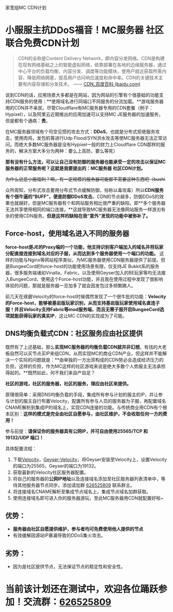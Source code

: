 家宽组MC CDN计划

# 小服服主抗DDoS福音！MC服务器 社区联合免费CDN计划

> CDN的全称是Content Delivery Network，即内容分发网络。CDN是构建在现有网络基础之上的智能虚拟网络，依靠部署在各地的边缘服务器，通过中心平台的负载均衡、内容分发、调度等功能模块，使用户就近获取所需内容，降低网络拥塞，提高用户访问响应速度和命中率。CDN的关键技术主要有内容存储和分发技术。 —— [CDN_百度百科 (baidu.com)](https://baike.baidu.com/item/CDN/420951)

说到CDN的话，应用场景大多都是在网站，因为网站的引擎有个很基础的功能支持CDN服务的使用：**使用域名进行同端口不同服务的分流加载。**游戏服务器用的CDN并不亲民，尽管Cloudflare有MC服务器专用的CDN套餐（例子：Hypixel），以及阿里云近期推出的应用加速可以支持MC JE服务器的加速服务，但是都有个通病：**贵**。

在MC服务器领域有个司空见惯的攻击方式：**DDoS**，也就是分布式拒绝服务攻击，使用肉鸡，发包机等进行Udp Flood/SYN洪水攻击等使MC服务器无法正常访问。而绝大多数MC服务器是没有Hypixel一般的财力上Cloudflare CDN那样的服务的，解决方案大多分为两种：要么上高防，要么等死）

**那有没有什么方法，可以让自己没有防御的服务器也能承受一定的攻击以保证MC服务器的正常服务呢？这就是我要提出的：MC服务器 社区CDN计划。**

~~为什么说是小服福利？啊，有一定规模的服务器可能都不需要这种东西吧（bushi~~

众所周知，分布式攻击要用分布式节点缓解防御，俗称以毒攻毒）所以**CDN服务有个很牛逼的“BUFF”，便是防御DDoS攻击**。CDN的节点越多，防御DDoS的效果也就越好。但是MC服务器有个和网站服务相比很严重的缺陷，即**多个服务器无法共享使用相同的端口连接。**这就导致MC服务器无法像网站服务一样游刃有余的使用CDN服务。**但是这样的缺陷在我“意外”发现的功能中被弥补了。**

## Force-host，使用域名进入不同的服务器

**force-host是JE的Proxy端的一个功能，他支持识别客户端加入的域名并将玩家分配直接连接到域名对应的子服，从而达到多个服务器使用一个端口的功能。** 这样的功能与Nginx等网站程序类似，为MC服务器使用CDN服务器提供了前提。但是BungeeCord的force-host的功能使用场景有限，仅支持JE Bukkit系的服务器，很多服务端诸如Vinalla，Fabric，以及使用Geyser加入的BE玩家等均无法接入BungeeCord，使用这个Force-host功能，并且我在使用过程中发现了很影响体验的问题，那就是服务器一旦加多了就会因发包过多频繁踢人。

前几天在琢磨Velocity的force-host时候偶然发现了一个很牛批的功能：**Velocity的Force-host，能够被基岩版玩家识别，从而支持基岩版玩家使用域名直连子服！**并且Velocity支持Fabric等mod服务端，而且**无需子服开启BungeeCord选项就能获得玩家的真实IP**，这让MC CDN的实现成为了可能。

## DNS均衡负载式CDN：社区服务应由社区提供

既然有了上述基础，那么**实现MC服务器的均衡负载CDN就并非幻想**。有钱的大老板自然可以买节点买IP来组CDN，从而实现MC的商业CDN产业，但这样并不能解决一个实际的问题就是：**由单独的一方出资构成的CDN势必会造成经济压力的负担，这样的负担，作为MC这样的社区游戏来说是绝大多数个人势服主无法承担得起的。**既然如此，何不我们来自产自足？

**社区的游戏，社区的服务器，社区的服务，理应由社区来提供。**

原理很简单：采用DNS均衡负载的手段，集成所有参与计划的服主的IP，并让参与计划的服主自行布置Velocity，配置所有参与人员的服务器为子服，再配置域名CNAME解析到集成IP的域名上，实现CDN连接的功能。与传统商业用CDN有个根本区别：**这样的模式是完全由社区自愿参与，由社区维护，不会收取任何一方的费用！**

参与前提：**请保证你的服务器具有公网IP，并可自由使用25565/TCP 和 19132/UDP 端口！**

具体配置流程：

1. 下载[Velocity](https://velocitypowered.com/downloads)，[Geyser-Velocity](http://geyser.smgoro.top/download/job/GeyserMC/job/Geyser/job/master/lastSuccessfulBuild/artifact/bootstrap/velocity/target/Geyser-Velocity.jar)，将Geyser安装至Velocity上，设置Velocity的端口为25565，Geyser的端口为19132。
2. 获取最新的Velocity社区服务器配置。
3. 将自己的服务器的**公网IP地址**以及连接域名添加至社区服务器列表清单中，等待其他服务器节点同步。添加请加群 [626525809](https://jq.qq.com/?_wv=1027&k=FGVPehl6) 联系群主。
4. 将连接域名CNAME解析至集成节点域名上，集成节点域名加群获取。
5. 使用连接域名即可进入你的服务器游玩，至此MC服务器用CDN就配置好啦~

## 优势：

- **服务器由社区自愿提供维护，参与者均可免费使用他人提供的节点**
- 有效缓解因源站IP暴漏导致的DDoS集火攻击。

## 劣势：

- 因为是社区提供节点，无法保证节点的稳定性和安全性。

# 当前该计划还在测试中，欢迎各位踊跃参加！交流群：[626525809](https://jq.qq.com/?_wv=1027&k=FGVPehl6)
